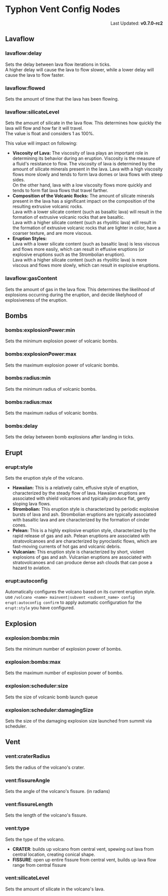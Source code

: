 # Typhon Vent Config Nodes

<p align="right">Last Updated: <b>v0.7.0-rc2</b></p>

## Lavaflow

### lavaflow:delay
Sets the delay between lava flow iterations in ticks.    
A higher delay will cause the lava to flow slower, while a lower delay will cause the lava to flow faster.  

### lavaflow:flowed
Sets the amount of time that the lava has been flowing.

### lavaflow:silicateLevel
Sets the amount of silicate in the lava flow. This determines how quickly the lava will flow and how far it will travel.  
The value is float and considers 1 as 100%.  
  
This value will impact on following:  
* **Viscosity of Lava:**
  The viscosity of lava plays an important role in determining its behavior during an eruption. Viscosity is the measure of a fluid's resistance to flow. The viscosity of lava is determined by the amount of silicate minerals present in the lava. Lava with a high viscosity flows more slowly and tends to form lava domes or lava flows with steep sides.  
  On the other hand, lava with a low viscosity flows more quickly and tends to form flat lava flows that travel farther.
* **Composition of the Volcanic Rocks:**
  The amount of silicate minerals present in the lava has a significant impact on the composition of the resulting extrusive volcanic rocks.  
  Lava with a lower silicate content (such as basaltic lava) will result in the formation of extrusive volcanic rocks that are basaltic.  
  Lava with a higher silicate content (such as rhyolitic lava) will result in the formation of extrusive volcanic rocks that are lighter in color, have a coarser texture, and are more viscous.
* **Eruption Styles:**  
  Lava with a lower silicate content (such as basaltic lava) is less viscous and flows more easily, which can result in effusive eruptions (or explosive eruptions such as the Strombolian eruption).  
  Lava with a higher silicate content (such as rhyolitic lava) is more viscous and flows more slowly, which can result in explosive eruptions. 

### lavaflow:gasContent
Sets the amount of gas in the lava flow. This determines the likelihood of explosions occurring during the eruption, and decide likelyhood of explosiveness of the eruption.

## Bombs

### bombs:explosionPower:min
Sets the minimum explosion power of volcanic bombs.

### bombs:explosionPower:max
Sets the maximum explosion power of volcanic bombs.

### bombs:radius:min
Sets the minimum radius of volcanic bombs.

### bombs:radius:max
Sets the maximum radius of volcanic bombs.

### bombs:delay
Sets the delay between bomb explosions after landing in ticks.

## Erupt

### erupt:style
Sets the eruption style of the volcano.
- **Hawaiian:** This is a relatively calm, effusive style of eruption, characterized by the steady flow of lava. Hawaiian eruptions are associated with shield volcanoes and typically produce flat, gently sloping lava flows.
- **Strombolian:** This eruption style is characterized by periodic explosive bursts of lava and ash. Strombolian eruptions are typically associated with basaltic lava and are characterized by the formation of cinder cones.
- **Pelean:** This is a highly explosive eruption style, characterized by the rapid release of gas and ash. Pelean eruptions are associated with stratovolcanoes and are characterized by pyroclastic flows, which are fast-moving currents of hot gas and volcanic debris.
- **Vulcanian:** This eruption style is characterized by short, violent explosions of gas and ash. Vulcanian eruptions are associated with stratovolcanoes and can produce dense ash clouds that can pose a hazard to aviation.

### erupt:autoconfig
Automatically configures the volcano based on its current eruption style.  
use `/volcano <name> mainvent|subvent <subvent_name> config erupt:autoconfig confirm` to apply automatic configuration for the `erupt:style` you have configured.  

## Explosion

### explosion:bombs:min
Sets the minimum number of explosion power of bombs.

### explosion:bombs:max
Sets the maximum number of explosion power of bombs.

### explosion:scheduler:size
Sets the size of volcanic bomb launch queue

### explosion:scheduler:damagingSize
Sets the size of the damaging explosion size launched from summit via scheduler.

## Vent
### vent:craterRadius
Sets the radius of the volcano's crater.

### vent:fissureAngle
Sets the angle of the volcano's fissure. (in radians)

### vent:fissureLength
Sets the length of the volcano's fissure.

### vent:type
Sets the type of the volcano.

- **CRATER**: builds up volcano from central vent, spewing out lava from central location, creating conical shape.
- **FISSURE**: open up entire fissure from central vent, builds up lava flow range from central fissure


### vent:silicateLevel
Sets the amount of silicate in the volcano's lava.
